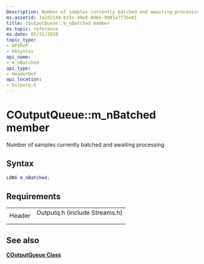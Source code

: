 ```yaml
---
Description: Number of samples currently batched and awaiting processing.
ms.assetid: 1a2d2144-b32c-49e8-8d6e-9d81e7f7be81
title: COutputQueue::m_nBatched member
ms.topic: reference
ms.date: 05/31/2018
topic_type: 
- APIRef
- kbSyntax
api_name: 
- m_nBatched
api_type: 
- HeaderDef
api_location: 
- Outputq.h
---
```


# COutputQueue::m\_nBatched member

Number of samples currently batched and awaiting processing.

## Syntax


```C++
LONG m_nBatched;
```



## Requirements



|                   |                                                                                                          |
|-------------------|----------------------------------------------------------------------------------------------------------|
| Header<br/> | <dl> <dt>Outputq.h (include Streams.h)</dt> </dl> |



## See also

<dl> <dt>

[**COutputQueue Class**](coutputqueue.md)
</dt> </dl>

 

 




